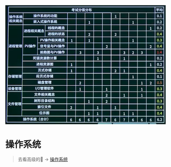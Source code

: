 <img title="avatat" src="./image/2-1.jpg" alt="" width="600">



# 操作系统

> 去看高级的:dog: -> [操作系统](../系统架构设计师/2.操作系统.md "系统架构设计师")

